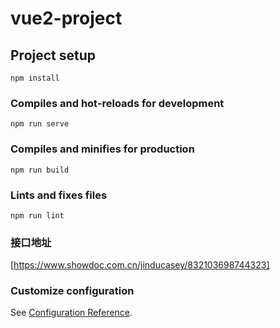 # vue2-project

## Project setup
```
npm install
```

### Compiles and hot-reloads for development
```
npm run serve
```

### Compiles and minifies for production
```
npm run build
```

### Lints and fixes files
```
npm run lint
```

###  接口地址
[https://www.showdoc.com.cn/jinducasey/832103698744323]

### Customize configuration
See [Configuration Reference](https://cli.vuejs.org/config/).
